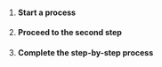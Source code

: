 
<ol class="usa-process-list">
  <li class="usa-process-list__item previous__step">
    <h4 class="usa-process-list__heading">Start a process</h4>
  </li>
  <li class="usa-process-list__item current__step">
    <h4 class="usa-process-list__heading">Proceed to the second step</h4>
  </li>
  <li class="usa-process-list__item">
    <h4 class="usa-process-list__heading">Complete the step-by-step process</h4>
  </li>
</ol>
